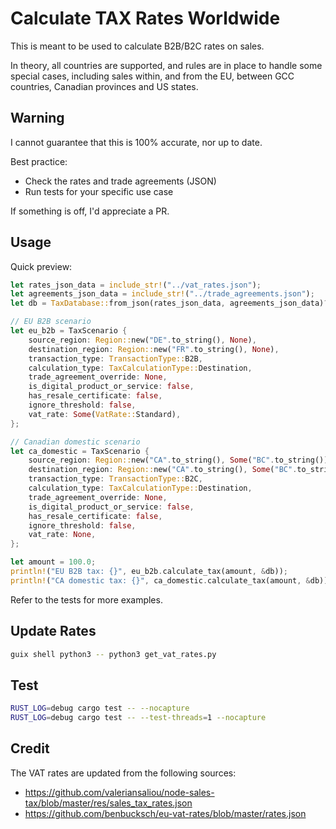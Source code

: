 # Calculate TAX Rates Worldwide

This is meant to be used to calculate B2B/B2C rates on sales.

In theory, all countries are supported, and rules are in place to handle some special cases, including sales within, and from the EU, between GCC countries, Canadian provinces and US states.

## Warning

I cannot guarantee that this is 100% accurate, nor up to date.

Best practice:

- Check the rates and trade agreements (JSON)
- Run tests for your specific use case

If something is off, I'd appreciate a PR.

## Usage

Quick preview:

```rs
let rates_json_data = include_str!("../vat_rates.json");
let agreements_json_data = include_str!("../trade_agreements.json");
let db = TaxDatabase::from_json(rates_json_data, agreements_json_data)?;

// EU B2B scenario
let eu_b2b = TaxScenario {
    source_region: Region::new("DE".to_string(), None),
    destination_region: Region::new("FR".to_string(), None),
    transaction_type: TransactionType::B2B,
    calculation_type: TaxCalculationType::Destination,
    trade_agreement_override: None,
    is_digital_product_or_service: false,
    has_resale_certificate: false,
    ignore_threshold: false,
    vat_rate: Some(VatRate::Standard),
};

// Canadian domestic scenario
let ca_domestic = TaxScenario {
    source_region: Region::new("CA".to_string(), Some("BC".to_string())),
    destination_region: Region::new("CA".to_string(), Some("BC".to_string())),
    transaction_type: TransactionType::B2C,
    calculation_type: TaxCalculationType::Destination,
    trade_agreement_override: None,
    is_digital_product_or_service: false,
    has_resale_certificate: false,
    ignore_threshold: false,
    vat_rate: None,
};

let amount = 100.0;
println!("EU B2B tax: {}", eu_b2b.calculate_tax(amount, &db));
println!("CA domestic tax: {}", ca_domestic.calculate_tax(amount, &db));
```

Refer to the tests for more examples.

## Update Rates

```bash
guix shell python3 -- python3 get_vat_rates.py
```

## Test

```bash
RUST_LOG=debug cargo test -- --nocapture
RUST_LOG=debug cargo test -- --test-threads=1 --nocapture
```

## Credit

The VAT rates are updated from the following sources:
- https://github.com/valeriansaliou/node-sales-tax/blob/master/res/sales_tax_rates.json
- https://github.com/benbucksch/eu-vat-rates/blob/master/rates.json


